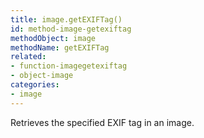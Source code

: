 ```yaml
---
title: image.getEXIFTag()
id: method-image-getexiftag
methodObject: image
methodName: getEXIFTag
related:
- function-imagegetexiftag
- object-image
categories:
- image
---
```


Retrieves the specified EXIF tag in an image.
